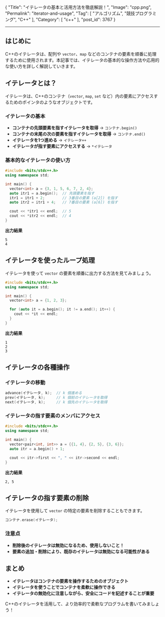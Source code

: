 {
    "Title": "イテレータの基本と活用方法を徹底解説！",
    "Image": "cpp.png",
    "Permalink": "iterator-and-usage",
    "Tag": [
        "アルゴリズム",
        "競技プログラミング",
        "C++"
    ],
    "Category": [
        "c++"
    ],
    "post_id": 3767
}

---

## はじめに
C++のイテレータは、配列や `vector`、`map` などのコンテナの要素を順番に処理するために使用されます。本記事では、イテレータの基本的な操作方法や応用的な使い方を詳しく解説していきます。

## イテレータとは？
イテレータは、C++のコンテナ（`vector`, `map`, `set` など）内の要素にアクセスするためのポインタのようなオブジェクトです。

### イテレータの基本
- **コンテナの先頭要素を指すイテレータを取得** → `コンテナ.begin()`
- **コンテナの末尾の次の要素を指すイテレータを取得** → `コンテナ.end()`
- **イテレータを1つ進める** → `イテレータ++`
- **イテレータが指す要素にアクセスする** → `*イテレータ`

### 基本的なイテレータの使い方
```cpp
#include <bits/stdc++.h>
using namespace std;

int main() {
  vector<int> a = {3, 1, 5, 6, 7, 2, 4};
  auto itr1 = a.begin();  // 先頭要素を指す
  itr1 = itr1 + 2;        // 3番目の要素 (a[2]) を指す
  auto itr2 = itr1 + 4;   // 7番目の要素 (a[6]) を指す

  cout << *itr1 << endl;  // 5
  cout << *itr2 << endl;  // 4
}
```

**出力結果**
```
5
4
```

## イテレータを使ったループ処理
イテレータを使って `vector` の要素を順番に出力する方法を見てみましょう。

```cpp
#include <bits/stdc++.h>
using namespace std;

int main() {
  vector<int> a = {1, 2, 3};

  for (auto it = a.begin(); it != a.end(); it++) {
    cout << *it << endl;
  }
}
```

**出力結果**
```
1
2
3
```

## イテレータの各種操作
### イテレータの移動
```cpp
advance(イテレータ, k);  // k 個進める
prev(イテレータ, k);     // k 個前のイテレータを取得
next(イテレータ, k);     // k 個先のイテレータを取得
```

### イテレータの指す要素のメンバにアクセス
```cpp
#include <bits/stdc++.h>
using namespace std;

int main() {
  vector<pair<int, int>> a = {{1, 4}, {2, 5}, {3, 6}};
  auto itr = a.begin() + 1;

  cout << itr->first << ", " << itr->second << endl;
}
```

**出力結果**
```
2, 5
```

## イテレータの指す要素の削除
イテレータを使用して `vector` の特定の要素を削除することもできます。

```cpp
コンテナ.erase(イテレータ);
```

### 注意点
- **削除後のイテレータは無効になるため、使用しないこと！**
- **要素の追加・削除により、既存のイテレータは無効になる可能性がある**

## まとめ
- **イテレータはコンテナの要素を操作するためのオブジェクト**
- **イテレータを使うことでコンテナを柔軟に操作できる**
- **イテレータの無効化に注意しながら、安全にコードを記述することが重要**

C++のイテレータを活用して、より効率的で柔軟なプログラムを書いてみましょう！

